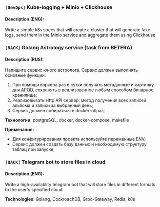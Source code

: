 ### `[DevOps]` Kube-logging + Minio + Clickhouse

#### Description (ENG):

Write a simple k8s specs that will create a cluster that will generate fake logs, 
send them in the Minio service and aggregate them using Clickhouse 


### `[BACK]` Golang Astrology service (task from BETERA)

#### Description (RUS):

Напишите сервис юного астролога.
Сервис должен выполнять основные функции:
1) При помощи воркера раз в сутки получать метаданные и картинку дня [APOD](https://api.nasa.gov/), сохранять в реализованное любым способом бинарное хранилище;
2) Реализовывать Http API сервер: метод получения всех записей альбома и записи за выбранный день;
3) Сервис должен собираться в docker-образ;

**Технологии**: postgreSQL, docker, docker-compose, makefile

**Примечания:**
- Для конфигурирования проекта используйте переменные ENV;
- Сервис должен создать базу данных и необходимую структуру таблиц при запуске;


### `[BACK]` Telegram bot to store files in cloud

#### Description (ENG):

Write a high-availablity telegram bot that will store files in different formats to the user's specified cloud

**Technologies**: Golang, CockroachDB, Grpc-Gateway, Redis, k8s
